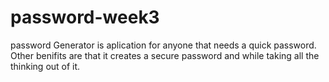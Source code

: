 # password-week3

password Generator is aplication for anyone that needs a quick password. 
Other benifits are that it creates a secure password and while taking all the thinking out of it. 
